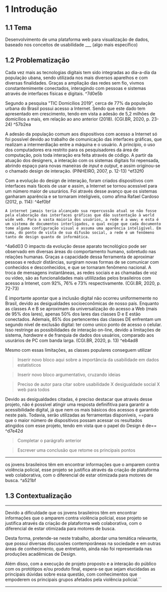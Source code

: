 # 1 Introdução
## 1.1 Tema
Desenvolvimento de uma plataforma web para visualização de dados, baseado nos conceitos de usabilidade ___ (algo mais específico)

## 1.2 Problematização
Cada vez mais as tecnologias digitais tem sido integradas ao dia-a-dia da população ubana, sendo utilizada nos mais diversos aparelhos e com diversas finalidades. Graças a ampliação das redes sem fio, vivmos constantemimente conectados, interagindo com pessoas e sistemas através de interfaces físicas e digitais. ^7d0e5b

Segundo a pesquisa "TIC Domicílios 2019", cerca de 77% da população urbana do Brasil possui acesso a Internet. Sendo que este dado tem apresentado em crescimento, tendo em vista a adesão de 5,2 milhões de domicílios a mais, em relação ao ano anterior (2018). (CGI.BR, 2020, p. 23-24) ^57b2ea

A adesão da população comum aos dispositivos com acesso a Internet só foi possível devido ao trabalho de comunicação das interfaces gráficas, que realizam a intermerdiação entre a máquina e o usuário. A princípio, o uso dos computadores era restrito para os pesquisadores da área de computação, pois toda interação era feita através de código. A partir da atuação dos designers, a interação com os sistemas digitais foi repensada, abrindo espaço para novas maneiras de *input* e *output*, e assim  originou-se o chamado design de interação. (PINHEIRO, 2007, p. 12-13) ^ef32f0

Com a evolução do design de interação, foram criados dispositivos com interfaces mais fáceis de usar e assim, a Internet se tornou acessível para um número maior de usurários. Foi através desse avanço que os sistemas ganharam aparência e se tornaram inteligíveis, como afima Rafael Cardoso (2012, p. 114): ^4ef0bf

```
A internet jamais teria alcançado sua repercussão atual se não fosse pela elaboração das interfaces gráficas que dão sustentação à world wide web. Para a vasta maioria dos usuários, a rede é a www; e esta é um sistema de documentos interligados, o qual exige que cada documento tome alguma configuração visual e assuma uma aparência inteligível. Em suma, do ponto de vista de sua difusão social, a rede é um fenômeno tanto de design quanto de informática. 
````

^4a6d03
O impacto da evolução desse aparato tecnológico pode ser observado em diversas áreas do comportamento humano, sobretudo nas relações humanas. Graças a capacidade dessa ferramenta de aproximar pessoas e reduzir distâncias, surgiram novas formas de se comunicar com conhecidos e desconhecidos, e que se tornaram fenômeno nacional. A troca de mensagens instantâneas, as redes sociais e as chamadas de voz ou vídeo, são as funcionalidades mais utililizadas pelos brasileiros com acesso a Intenet, com 92%, 76% e 73% respectivamente. (CGI.BR, 2020, p. 72-73)

 É importante apontar que a inclusão digital não ocorreu uniformemente no Brasil, devido as desigualdades socioeconômicas de nosso país. Enquanto as classes A e B se aproximam da universalização do acesso a Web (mais de 95% dos lares), apenas 50% dos lares das classes D e E estão conectados. Ademais, 85% dos pertencentes das classes DE enfrentam um segundo nível de exclusão digital: ter como uníco ponto de acesso o celular. Isso restringe as possibilidades de interação on-line, devido a limitações de sistema, *hardware* e de franquia de dados dos usuários, comparado aos usurários de PC com banda larga.  (CGI.BR, 2020, p. 13) ^eb4ad8

Mesmo com essas limitações, as classes populares conseguem utilizar  


> Inserir novo bloco aqui sobre a importância da usabilidade em dados estatísticos

> Inserir novo bloco argumentativo, cruzando ideias


> Preciso de autor para citar sobre usabilidade X desigualdade social X web para todos

Devido as desigualdades citadas, é preciso destacar que através desse projeto, não é possível atingir uma resposta definifitiva para garantir a acessibilidade digital, já que nem os mais básicos dos acessos é garantido neste país. Todavia, serão utilizadas as ferramentas disponíveis, ==para que o maior número de dispositivos possam acessar os resultados atingidos com esse projeto, tendo em vista que o papel do Design é de==  ^d7e42d
> Completar o parágrafo anterior

> Escrever uma conclusão que retome os principais pontos


---

os jovens brasileiros têm em encontrar informações que o amparem contra violência policial, esse projeto se justifica através da criação de plataforma web colaborativa, com o diferencial de estar otimizada para motores de busca. ^a521bf


## 1.3 Contextualização


---
Devido a dificuldade que os jovens brasileiros têm em encontrar informações que o amparem contra violência policial, esse projeto se justifica através da criação de plataforma web colaborativa, com o diferencial de estar otimizada para motores de busca.

Desta forma, pretende-se neste trabalho, abordar uma temática relevante, que possui diversas discussões contemporâneas na sociedade e em outras áreas de conhecimento, que entretanto, ainda não foi representada nas produções acadêmicas de Design.

Além disso, com a execução de projeto proposto e a interação do público com os protótipos e/ou produto final, espera-se que sejam elucidadas as principais dúvidas sobre essa questão, com conhecimentos que empoderem os principais grupos afetados pela violência policial.``

---
